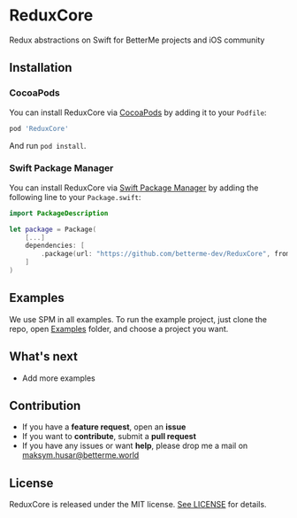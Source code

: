# ReduxCore

Redux abstractions on Swift for BetterMe projects and iOS community

## Installation

### CocoaPods

You can install ReduxCore via [CocoaPods](https://cocoapods.org/) by adding it to your `Podfile`:

```ruby
pod 'ReduxCore'
```
And run `pod install`.

### Swift Package Manager

You can install ReduxCore via [Swift Package Manager](https://swift.org/package-manager/) by adding the following line to your `Package.swift`:

```swift
import PackageDescription

let package = Package(
    [...]
    dependencies: [
        .package(url: "https://github.com/betterme-dev/ReduxCore", from: "2.0.0"),
    ]
)
```

## Examples

We use SPM in all examples.
To run the example project, just clone the repo, open [Examples](https://github.com/betterme-dev/ReduxCore/tree/main/Examples) folder, and choose a project you want. 

## What's next

- Add more examples

## Contribution
- If you have a **feature request**, open an **issue**
- If you want to **contribute**, submit a **pull request**
- If you have any issues or want **help**, please drop me a mail on maksym.husar@betterme.world

## License

ReduxCore is released under the MIT license. [See LICENSE](https://github.com/betterme-dev/ReduxCore/blob/main/LICENSE) for details.
